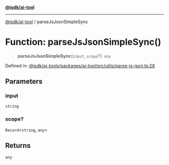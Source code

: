 [**@isdk/ai-tool**](../README.md)

***

[@isdk/ai-tool](../globals.md) / parseJsJsonSimpleSync

# Function: parseJsJsonSimpleSync()

> **parseJsJsonSimpleSync**(`input`, `scope`?): `any`

Defined in: [@isdk/ai-tools/packages/ai-tool/src/utils/parse-js-json.ts:28](https://github.com/isdk/ai-tool.js/blob/209a87173b5eabb2f81db6ea9a6784f34c24e271/src/utils/parse-js-json.ts#L28)

## Parameters

### input

`string`

### scope?

`Record`\<`string`, `any`\>

## Returns

`any`
